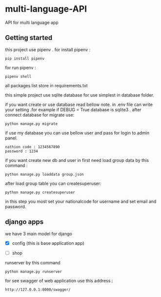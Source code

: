 # multi-language-API
API for multi language app 



## Getting started
this project use pipenv .
for install pipenv :
``` 
pip install pipenv
```
for run pipenv :
``` 
pipenv shell
```

all packages list store in requirements.txt

this simple project use sqlite database for use simplest in database folder.

if you want create or use database read bellow note.
in .env file can write your setting .for example if DEBUG = True database is sqlite3 .
after connect database for migrate use:
```
python manage.py migrate
```
if use my database you can use bellow user and pass for login to admin panel.
```
nathion code : 1234567890
password : 1234
```
if you want create new db and user in first need load group data by this command :
```
python manage.py loaddata group.json
```

after load group table you can createsuperuser:
```
python manage.py createsuperuser
```
in this step you most set your nationalcode for username and set email and password.



## django apps 
we have 3 main model for django 
- [X] config (this is base application app)
- [ ] shop



runserver by this command
```
python manage.py runserver
```


for see swagger of web application use this address : 
```
http://127.0.0.1:8000/swagger/
```
